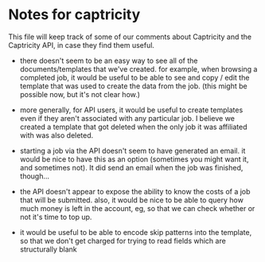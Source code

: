 Notes for captricity
====================

This file will keep track of some of our comments about Captricity and the Captricity API, in case they find them useful.

* there doesn't seem to be an easy way to see all of the documents/templates that we've created. for example, when browsing a completed job, it would be useful to be able to see and copy / edit the template that was used to create the data from the job. (this might be possible now, but it's not clear how.)

* more generally, for API users, it would be useful to create templates even if they aren't associated with any particular job. I believe we created a template that got deleted when the only job it was affiliated with was also deleted.

* starting a job via the API doesn't seem to have generated an email. it would be nice to have this as an option (sometimes you might want it, and sometimes not). It did send an email when the job was finished, though...

* the API doesn't appear to expose the ability to know the costs of a job that will be submitted. also, it would be nice to be able to query how much money is left in the account, eg, so that we can check whether or not it's time to top up.

* it would be useful to be able to encode skip patterns into the template, so that we don't get charged for trying to read fields which are structurally blank






